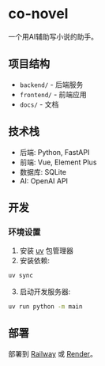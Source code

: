 # co-novel

一个用AI辅助写小说的助手。

## 项目结构

- `backend/` - 后端服务
- `frontend/` - 前端应用
- `docs/` - 文档

## 技术栈

- 后端: Python, FastAPI
- 前端: Vue, Element Plus
- 数据库: SQLite
- AI: OpenAI API

## 开发

### 环境设置

1. 安装 [uv](https://github.com/astral-sh/uv) 包管理器
2. 安装依赖:

```bash
uv sync
```

3. 启动开发服务器:

```bash
uv run python -m main
```

## 部署

部署到 [Railway](https://railway.app) 或 [Render](https://render.com)。
